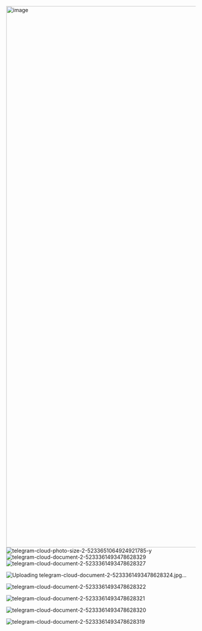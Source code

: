 <img width="1440" alt="image" src="https://github.com/user-attachments/assets/08650c57-dbc4-4735-8019-5267b2599732">![telegram-cloud-photo-size-2-5233651064924921785-y](https://github.com/user-attachments/assets/c5cbd5af-bdcb-4f95-8f43-53b18123fef4)
![telegram-cloud-document-2-5233361493478628329](https://github.com/user-attachments/assets/0f4021f2-c673-4995-af34-4c4867e05183)
![telegram-cloud-document-2-5233361493478628327](https://github.com/user-attachments/assets/b66d4914-e7e8-4646-bba9-2738886861ae)

![Uploading telegram-cloud-document-2-5233361493478628324.jpg…]()

![telegram-cloud-document-2-5233361493478628322](https://github.com/user-attachments/assets/23c19456-7449-459a-baf9-134339d9758d)

![telegram-cloud-document-2-5233361493478628321](https://github.com/user-attachments/assets/3db4c8da-0cee-4ce8-8888-043c9dfe3906)

![telegram-cloud-document-2-5233361493478628320](https://github.com/user-attachments/assets/b665b9e2-fa1d-45e9-a281-88d091854b51)

![telegram-cloud-document-2-5233361493478628319](https://github.com/user-attachments/assets/d6a38a24-e31b-4a66-a696-0829dd6d3944)

